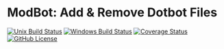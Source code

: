 # ModBot: Add & Remove Dotbot Files

[![Unix Build Status](https://img.shields.io/travis/com/klane/modbot.svg?label=Unix&logo=travis)](https://travis-ci.com/klane/modbot)
[![Windows Build Status](https://img.shields.io/appveyor/ci/klane/modbot.svg?label=Windows&logo=appveyor)](https://ci.appveyor.com/project/klane/modbot)
[![Coverage Status](https://img.shields.io/codecov/c/github/klane/modbot.svg?label=Coverage&logo=codecov)](https://codecov.io/gh/klane/modbot)
[![GitHub License](https://img.shields.io/github/license/klane/modbot.svg?label=License)](LICENSE)
